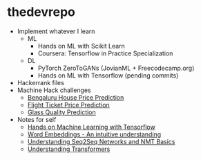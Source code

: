 # thedevrepo

- Implement whatever I learn
    - ML
        - Hands on ML with Scikit Learn
        - Coursera: Tensorflow in Practice Specialization
    - DL
        - PyTorch ZeroToGANs (JovianML + Freecodecamp.org)
        - Hands on ML with Tensorflow (pending commits)
- Hackerrank files
- Machine Hack challenges
    - [Bengaluru House Price Prediction](https://www.machinehack.com/course/predicting-house-prices-in-bengaluru/)
    - [Flight Ticket Price Prediction](https://www.machinehack.com/course/predict-the-flight-ticket-price-hackathon/)
    - [Glass Quality Prediction](https://www.machinehack.com/course/glass-quality-prediction-weekend-hackathon-6/)
- Notes for self
    - [Hands on Machine Learning with Tensorflow](https://www.notion.so/gsailesh/Hands-on-ML-Tensorflow-2nd-Ed-Geron-4d5b89b58f2042b58bb4e32aa150442a?v=53b51e270d71416daeb8873ff9691398)
    - [Word Embeddings - An intuitive understanding](https://www.notion.so/gsailesh/Word-Embeddings-An-intuition-b2a124d98d5046c2a3fa8f2125c978b4)
    - [Understanding Seq2Seq Networks and NMT Basics](https://www.notion.so/gsailesh/Understanding-Seq2Seq-and-Neural-Machine-Translation-292c836b50c04898b93cee91cb5795aa)
    - [Understanding Transformers](https://www.notion.so/gsailesh/Understanding-Transformers-f00afa9afe50484488763446bfbb32f7)
